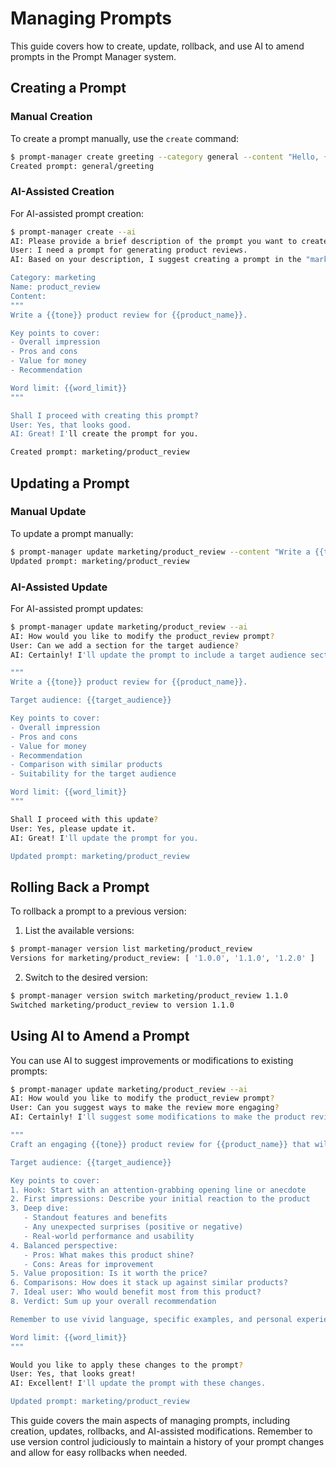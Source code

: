 # Managing Prompts

This guide covers how to create, update, rollback, and use AI to amend prompts in the Prompt Manager system.

## Creating a Prompt

### Manual Creation

To create a prompt manually, use the `create` command:

```bash
$ prompt-manager create greeting --category general --content "Hello, {{name}}!"
Created prompt: general/greeting
```

### AI-Assisted Creation

For AI-assisted prompt creation:

```bash
$ prompt-manager create --ai
AI: Please provide a brief description of the prompt you want to create.
User: I need a prompt for generating product reviews.
AI: Based on your description, I suggest creating a prompt in the "marketing" category. Here's a draft:

Category: marketing
Name: product_review
Content:
"""
Write a {{tone}} product review for {{product_name}}.

Key points to cover:
- Overall impression
- Pros and cons
- Value for money
- Recommendation

Word limit: {{word_limit}}
"""

Shall I proceed with creating this prompt?
User: Yes, that looks good.
AI: Great! I'll create the prompt for you.

Created prompt: marketing/product_review
```

## Updating a Prompt

### Manual Update

To update a prompt manually:

```bash
$ prompt-manager update marketing/product_review --content "Write a {{tone}} product review for {{product_name}}.\n\nKey points to cover:\n- Overall impression\n- Pros and cons\n- Value for money\n- Recommendation\n- Comparison with similar products\n\nWord limit: {{word_limit}}"
Updated prompt: marketing/product_review
```

### AI-Assisted Update

For AI-assisted prompt updates:

```bash
$ prompt-manager update marketing/product_review --ai
AI: How would you like to modify the product_review prompt?
User: Can we add a section for the target audience?
AI: Certainly! I'll update the prompt to include a target audience section. Here's the modified version:

"""
Write a {{tone}} product review for {{product_name}}.

Target audience: {{target_audience}}

Key points to cover:
- Overall impression
- Pros and cons
- Value for money
- Recommendation
- Comparison with similar products
- Suitability for the target audience

Word limit: {{word_limit}}
"""

Shall I proceed with this update?
User: Yes, please update it.
AI: Great! I'll update the prompt for you.

Updated prompt: marketing/product_review
```

## Rolling Back a Prompt

To rollback a prompt to a previous version:

1. List the available versions:

```bash
$ prompt-manager version list marketing/product_review
Versions for marketing/product_review: [ '1.0.0', '1.1.0', '1.2.0' ]
```

2. Switch to the desired version:

```bash
$ prompt-manager version switch marketing/product_review 1.1.0
Switched marketing/product_review to version 1.1.0
```

## Using AI to Amend a Prompt

You can use AI to suggest improvements or modifications to existing prompts:

```bash
$ prompt-manager update marketing/product_review --ai
AI: How would you like to modify the product_review prompt?
User: Can you suggest ways to make the review more engaging?
AI: Certainly! I'll suggest some modifications to make the product review prompt more engaging. Here's an updated version:

"""
Craft an engaging {{tone}} product review for {{product_name}} that will captivate potential buyers.

Target audience: {{target_audience}}

Key points to cover:
1. Hook: Start with an attention-grabbing opening line or anecdote
2. First impressions: Describe your initial reaction to the product
3. Deep dive:
   - Standout features and benefits
   - Any unexpected surprises (positive or negative)
   - Real-world performance and usability
4. Balanced perspective:
   - Pros: What makes this product shine?
   - Cons: Areas for improvement
5. Value proposition: Is it worth the price?
6. Comparisons: How does it stack up against similar products?
7. Ideal user: Who would benefit most from this product?
8. Verdict: Sum up your overall recommendation

Remember to use vivid language, specific examples, and personal experiences to bring your review to life.

Word limit: {{word_limit}}
"""

Would you like to apply these changes to the prompt?
User: Yes, that looks great!
AI: Excellent! I'll update the prompt with these changes.

Updated prompt: marketing/product_review
```

This guide covers the main aspects of managing prompts, including creation, updates, rollbacks, and AI-assisted modifications. Remember to use version control judiciously to maintain a history of your prompt changes and allow for easy rollbacks when needed.
